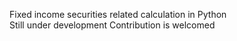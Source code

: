 Fixed income securities related calculation in Python    
Still under development
Contribution is welcomed